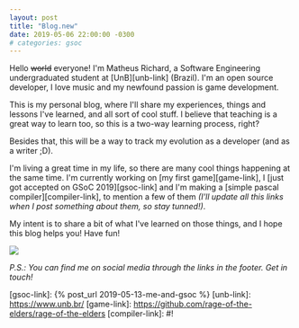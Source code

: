 ```yaml
---
layout: post
title: "Blog.new"
date: 2019-05-06 22:00:00 -0300
# categories: gsoc
---
```


Hello ~~world~~ everyone! I'm Matheus Richard, a Software Engineering undergraduated student at [UnB][unb-link] (Brazil). I'm an open source developer, I love music and my newfound passion is game development.

This is my personal blog, where I'll share my experiences, things and lessons I've learned, and all sort of cool stuff. I believe that teaching is a great way to learn too, so this is a two-way learning process, right?

Besides that, this will be a way to track my evolution as a developer (and as a writer ;D).

I'm living a great time in my life, so there are many cool things happening at the same time. I'm currently working on [my first game][game-link], I [just got accepted on GSoC 2019][gsoc-link] and I'm making a [simple pascal compiler][compiler-link], to mention a few of them _(I'll update all this links when I post something about them, so stay tunned!)_.

My intent is to share a bit of what I've learned on those things, and I hope this blog helps you! Have fun!

<img style="display: block; margin: 0 auto;" src="https://media.giphy.com/media/l1J3CbFgn5o7DGRuE/giphy.gif">

_P.S.: You can find me on social media through the links in the footer. Get in touch!_

[gsoc-link]: {% post_url 2019-05-13-me-and-gsoc %}
[unb-link]: https://www.unb.br/
[game-link]: https://github.com/rage-of-the-elders/rage-of-the-elders
[compiler-link]: #!

